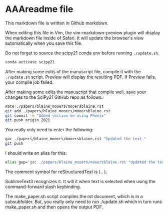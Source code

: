 <h1> AAAreadme file </h1>

This markdown file is written in Github markdown.

When editing this file in Vim, the vim-markdown-preview plugin will display the markdown
file inside of Safari. It will update the browser's view automatically when you
save this file. 

Do not forget to source the scipy21 conda env before running `./update.sh`.

```bash
conda activate scipy21
```

After making some edits of the manuscript file, compile it with the `./update.sh` script.
Preview will display the resulting PDF.
If Preview fails, your compile job failed.

After making some edits the manuscript that compile well, save your changes to 
the SciPy21 GitHub repo as follows.

```bash
mate ./papers/blaine_mooers/mooersblaine.rst 
git add ./papers/blaine_mooers/mooersblaine.rst 
git commit -m "Added section on using Phenix" 
git push origin 2021
```

You really only need to enter the following:

```bash
gac ./papers/blaine_mooers/mooersblaine.rst "Updated the text."
git push 
```

I should write an alias for this:

```bash
alias gup='gac ./papers/blaine_mooers/mooersblaine.rst "Updated the text." && git push'
```

The comment symbol for reStructuredText is (.. ).

SublimeText3 recognizes it.
It will it when text is selected when using the command-forward slash keybinding.

The make_paper.sh script compiles the rst document, which is in a subsubfolder.
But, you really only need to run ./update.sh which in turn runs make_paper.sh and
then opens the output PDF.



